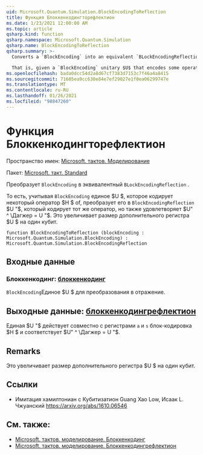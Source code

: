 ```yaml
---
uid: Microsoft.Quantum.Simulation.BlockEncodingToReflection
title: Функция Блоккенкодингторефлектион
ms.date: 1/23/2021 12:00:00 AM
ms.topic: article
qsharp.kind: function
qsharp.namespace: Microsoft.Quantum.Simulation
qsharp.name: BlockEncodingToReflection
qsharp.summary: >-
  Converts a `BlockEncoding` into an equivalent `BLockEncodingReflection`.

  That is, given a `BlockEncoding` unitary $U$ that encodes some operator $H$ of interest, converts it into a `BlockEncodingReflection` $U'$ that encodes the same operator, but also satisfies $U'^\dagger = U'$. This increases the size of the auxiliary register of $U$ by one qubit.
ms.openlocfilehash: bada0dcc54d2a8d67cf7383d7153c7f46a4a8415
ms.sourcegitcommit: 71605ea9cc630e84e7ef29027e1f0ea06299747e
ms.translationtype: MT
ms.contentlocale: ru-RU
ms.lasthandoff: 01/26/2021
ms.locfileid: "98847260"
---
```

# <a name="blockencodingtoreflection-function"></a>Функция Блоккенкодингторефлектион

Пространство имен: [Microsoft. тактов. Моделирование](xref:Microsoft.Quantum.Simulation)

Пакет: [Microsoft. такт. Standard](https://nuget.org/packages/Microsoft.Quantum.Standard)


Преобразует `BlockEncoding` в эквивалентный `BLockEncodingReflection` .

То есть, учитывая `BlockEncoding` единое $U $, которое кодирует некоторый оператор $H $ of, преобразует его в `BlockEncodingReflection` $U "$, который кодирует тот же оператор, но также удовлетворяет $U" ^ \Дагжер = U "$.
Это увеличивает размер дополнительного регистра $U $ на один кубит.

```qsharp
function BlockEncodingToReflection (blockEncoding : Microsoft.Quantum.Simulation.BlockEncoding) : Microsoft.Quantum.Simulation.BlockEncodingReflection
```


## <a name="input"></a>Входные данные

### <a name="blockencoding--blockencoding"></a>Блоккенкодинг: [блоккенкодинг](xref:Microsoft.Quantum.Simulation.BlockEncoding)

`BlockEncoding`Единое $U $ для преобразования в отражение.



## <a name="output--blockencodingreflection"></a>Выходные данные: [блоккенкодингрефлектион](xref:Microsoft.Quantum.Simulation.BlockEncodingReflection)

Единая $U "$ действует совместно с регистрами `a` и `s` блок-кодировка $H $ и соответствует $U" ^ \Дагжер = U "$.

## <a name="remarks"></a>Remarks

Это увеличивает размер дополнительного регистра $U $ на один кубит.

## <a name="references"></a>Ссылки

- Имитация хамилтониан с Кубитизатион Guang Хао Low, Исаак L. Чжуанский https://arxiv.org/abs/1610.06546

## <a name="see-also"></a>См. также:

- [Microsoft. тактов. моделирование. Блоккенкодинг](xref:Microsoft.Quantum.Simulation.BlockEncoding)
- [Microsoft. тактов. моделирование. Блоккенкодингрефлектион](xref:Microsoft.Quantum.Simulation.BlockEncodingReflection)